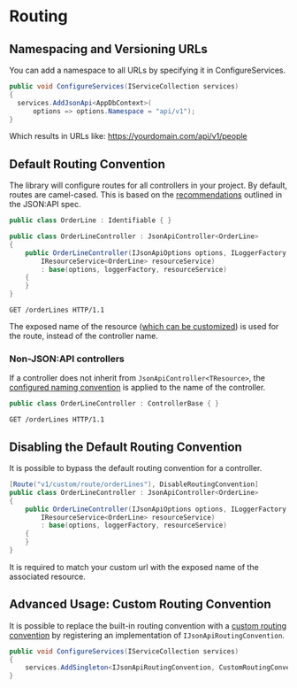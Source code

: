 # Routing

## Namespacing and Versioning URLs
You can add a namespace to all URLs by specifying it in ConfigureServices.

```c#
public void ConfigureServices(IServiceCollection services)
{
  services.AddJsonApi<AppDbContext>(
      options => options.Namespace = "api/v1");
}
```
Which results in URLs like: https://yourdomain.com/api/v1/people

## Default Routing Convention

The library will configure routes for all controllers in your project. By default, routes are camel-cased. This is based on the [recommendations](https://jsonapi.org/recommendations/) outlined in the JSON:API spec.

```c#
public class OrderLine : Identifiable { }

public class OrderLineController : JsonApiController<OrderLine>
{
    public OrderLineController(IJsonApiOptions options, ILoggerFactory loggerFactory,
        IResourceService<OrderLine> resourceService)
        : base(options, loggerFactory, resourceService)
    {
    }
}
```

```http
GET /orderLines HTTP/1.1
```

The exposed name of the resource ([which can be customized](~/usage/resource-graph.md#resource-name)) is used for the route, instead of the controller name.

### Non-JSON:API controllers

If a controller does not inherit from `JsonApiController<TResource>`, the [configured naming convention](~/usage/options.md#custom-serializer-settings) is applied to the name of the controller.
```c#
public class OrderLineController : ControllerBase { }
```
```http
GET /orderLines HTTP/1.1
```

## Disabling the Default Routing Convention

It is possible to bypass the default routing convention for a controller.
```c#
[Route("v1/custom/route/orderLines"), DisableRoutingConvention]
public class OrderLineController : JsonApiController<OrderLine>
{
    public OrderLineController(IJsonApiOptions options, ILoggerFactory loggerFactory,
        IResourceService<OrderLine> resourceService)
        : base(options, loggerFactory, resourceService)
    {
    }
}
```
It is required to match your custom url with the exposed name of the associated resource.

## Advanced Usage: Custom Routing Convention

It is possible to replace the built-in routing convention with a [custom routing convention](https://docs.microsoft.com/en-us/aspnet/core/mvc/controllers/application-model?view=aspnetcore-3.1#sample-custom-routing-convention) by registering an implementation of `IJsonApiRoutingConvention`.
```c#
public void ConfigureServices(IServiceCollection services)
{
	services.AddSingleton<IJsonApiRoutingConvention, CustomRoutingConvention>();
}
```

